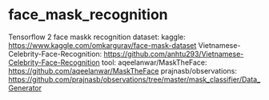 # face_mask_recognition
Tensorflow 2 face maskk recognition
dataset:
  kaggle: https://www.kaggle.com/omkargurav/face-mask-dataset
  Vietnamese-Celebrity-Face-Recognition: https://github.com/anhtu293/Vietnamese-Celebrity-Face-Recognition
tool:
aqeelanwar/MaskTheFace:
  https://github.com/aqeelanwar/MaskTheFace
prajnasb/observations:
  https://github.com/prajnasb/observations/tree/master/mask_classifier/Data_Generator

